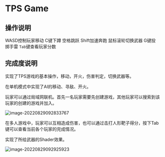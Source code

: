 # TPS Game

## 操作说明

WASD控制玩家移动
C键下蹲
空格跳跃
Shift加速奔跑
鼠标滚轮切换武器
G键投掷手雷
`Tab`键查看玩家分数

## 完成度说明

实现了TPS游戏的基本操作，移动，开火，伤害判定，切换武器等。

在单机模式中实现了AI的移动、寻敌、开火。

玩家可以通过局域网联机。首先一名玩家需要先创建游戏，其他玩家可以搜索到该玩家的创建的游戏并加入。

![image-20220829092833767](D:\OneDrive\Notes\TyporaNotes\Asserts\README\image-20220829092833767.png)

在多人游戏中，玩家可以互相造成伤害，也可以通过击打人形靶子得分，按下Tab键可以查看当前各个玩家的完成情况。

实现了所给武器的Shader效果。

![image-20220829092925923](D:\OneDrive\Notes\TyporaNotes\Asserts\README\image-20220829092925923.png)

